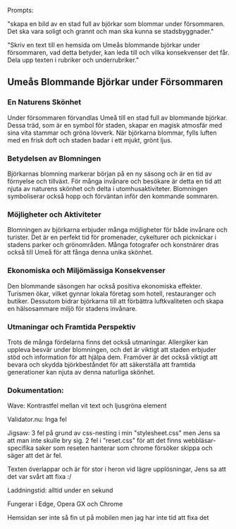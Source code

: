 Prompts:

"skapa en bild av en stad full av björkar som blommar under försommaren. Det ska vara soligt och grannt och man ska kunna se stadsbyggnader."

"Skriv en text till en hemsida om Umeås blommande björkar under försommaren, vad detta betyder, kan leda till och vilka konsekvenser det får. Dela upp texten i rubriker och underrubriker."

## Umeås Blommande Björkar under Försommaren

### En Naturens Skönhet

Under försommaren förvandlas Umeå till en stad full av blommande björkar. Dessa träd, som är en symbol för staden, skapar en magisk atmosfär med sina vita stammar och gröna lövverk. När björkarna blommar, fylls luften med en frisk doft och staden badar i ett mjukt, grönt ljus.

### Betydelsen av Blomningen

Björkarnas blomning markerar början på en ny säsong och är en tid av förnyelse och tillväxt. För många invånare och besökare är detta en tid att njuta av naturens skönhet och delta i utomhusaktiviteter. Blomningen symboliserar också hopp och förväntan inför den kommande sommaren.

### Möjligheter och Aktiviteter

Blomningen av björkarna erbjuder många möjligheter för både invånare och turister. Det är en perfekt tid för promenader, cykelturer och picknickar i stadens parker och grönområden. Många fotografer och konstnärer dras också till Umeå för att fånga denna unika skönhet.

### Ekonomiska och Miljömässiga Konsekvenser

Den blommande säsongen har också positiva ekonomiska effekter. Turismen ökar, vilket gynnar lokala företag som hotell, restauranger och butiker. Dessutom bidrar björkarna till att förbättra luftkvaliteten och skapa en hälsosammare miljö för stadens invånare.

### Utmaningar och Framtida Perspektiv

Trots de många fördelarna finns det också utmaningar. Allergiker kan uppleva besvär under blomningen, och det är viktigt att staden erbjuder stöd och information för att hjälpa dem. Framöver är det också viktigt att bevara och skydda björkbeståndet för att säkerställa att framtida generationer kan njuta av denna naturliga skönhet.


### Dokumentation:

Wave: Kontrastfel mellan vit text och ljusgröna element

Validator.nu: Inga fel

Jigsaw: 3 fel på grund av css-nesting i min "stylesheet.css" men Jens sa att man inte skulle bry sig. 2 fel i "reset.css" för att det finns webbläsar-specifika saker som reseten hanterar som chrome försöker skippa och säger att det är fel.

Texten överlappar och är för stor i heron vid lägre upplösningar, Jens sa att det var svårt att fixa :/

Laddningstid: alltid under en sekund

Fungerar i Edge, Opera GX och Chrome

Hemsidan ser inte så fin ut på mobilen men jag har inte tid att fixa det